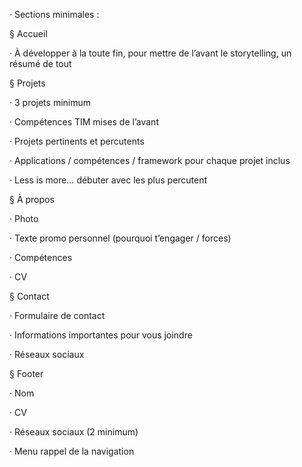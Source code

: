 · Sections minimales :

§ Accueil

· À développer à la toute fin, pour mettre de l’avant le storytelling, un résumé de tout

§ Projets

· 3 projets minimum

· Compétences TIM mises de l’avant

· Projets pertinents et percutents

· Applications / compétences / framework pour chaque projet inclus

· Less is more… débuter avec les plus percutent

§ À propos

· Photo

· Texte promo personnel (pourquoi t’engager / forces)

· Compétences

· CV

§ Contact

· Formulaire de contact

· Informations importantes pour vous joindre

· Réseaux sociaux

§ Footer

· Nom

· CV

· Réseaux sociaux (2 minimum)

· Menu rappel de la navigation
